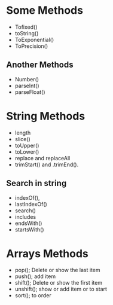 # Some Methods
- Tofixed()
- toString()
- ToExponential()
- ToPrecision()

## Another Methods
- Number()
- parseInt()
- parseFloat()

# String Methods
- length
- slice()
- toUpper()
- toLower()
- replace and replaceAll
- trimStart() and .trimEnd().

## Search in string
- indexOf(),
- lastIndexOf()
- search()
- includes
- endsWith()
- startsWith()

# Arrays Methods
- pop(); Delete or show the last item
- push(); add item
- shift(); Delete or show the first item
- unshift(); show or add item or to start
- sort(); to order